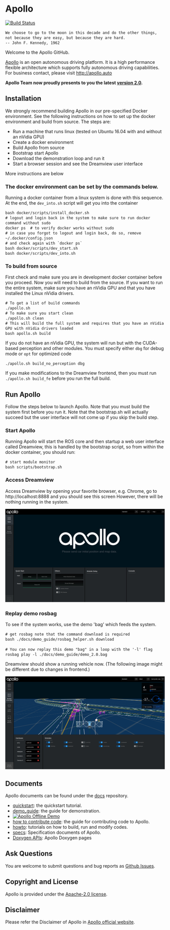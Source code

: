 # Apollo

[![Build Status](https://travis-ci.org/ApolloAuto/apollo.svg?branch=master)](https://travis-ci.org/ApolloAuto/apollo)

```
We choose to go to the moon in this decade and do the other things,
not because they are easy, but because they are hard.
-- John F. Kennedy, 1962
```

Welcome to the Apollo GitHub.

[Apollo](http://apollo.auto) is an open autonomous driving platform. It is a high performance flexible architecture which supports fully autonomous driving capabilities.
For business contact, please visit http://apollo.auto

**Apollo Team now proudly presents to you the latest [version 2.0](https://github.com/ApolloAuto/apollo/releases/tag/v2.0.0).**

## Installation

We strongly recommend building Apollo in our pre-specified Docker environment.
See the following instructions on how to set up the docker environment and build from source.
The steps are:
 - Run a machine that runs linux (tested on Ubuntu 16.04 with and without an nVidia GPU)
 - Create a docker environment
 - Build Apollo from source
 - Bootstrap start Apollo
 - Download the demonstration loop and run it
 - Start a browser session and see the Dreamview user interface

More instructions are below

### The docker environment can be set by the commands below.

Running a docker container from a linux system is done with this sequence. At the end, the `dev_into.sh`
script will get you into the container

```
bash docker/scripts/install_docker.sh
# logout and login back in the system to make sure to run docker command without sudo
docker ps  # to verify docker works without sudo
# in case you forgot to logout and login back, do so, remove ~/.docker/config.json
# and check again with `docker ps`
bash docker/scripts/dev_start.sh
bash docker/scripts/dev_into.sh

```

### To build from source
First check and make sure you are in development docker container before you proceed. Now you will need to build from the source. If you want to run the entire system, make sure you have an
nVidia GPU and that you have installed the Linux nVidia drivers.

```
# To get a list of build commands
./apollo.sh
# To make sure you start clean
./apollo.sh clean
# This will build the full system and requires that you have an nVidia GPU with nVidia drivers loaded
bash apollo.sh build
```

If you do not have an nVidia GPU, the system will run but with the CUDA-based perception and other modules. You must
specify either `dbg` for debug mode or `opt` for optimized code

```
./apollo.sh build_no_perception dbg
```

If you make modifications to the Dreamview frontend, then you must run `./apollo.sh build_fe`  before you run the
full build.


## Run Apollo

Follow the steps below to launch Apollo. Note that you must build the system first before you run it. Note that the
bootstrap.sh will actually succeed but the user interface will not come up if you skip the build step.

### Start Apollo

Running Apollo will start the ROS core and then startup a web user interface called Dreamview, this is handled by
the bootstrap script, so from within the docker container, you should run:

```
# start module monitor
bash scripts/bootstrap.sh
```

### Access Dreamview
Access Dreamview by opening your favorite browser, e.g. Chrome, go to http://localhost:8888 and you should see this screen
However, there will be nothing running in the system.


![Access Dreamview](docs/demo_guide/images/apollo_bootstrap_screen.png)


### Replay demo rosbag

To see if the system works, use the demo 'bag' which feeds the system.

```
# get rosbag note that the command download is required
bash ./docs/demo_guide/rosbag_helper.sh download

# You can now replay this demo "bag" in a loop with the '-l' flag
rosbag play -l ./docs/demo_guide/demo_2.0.bag
```

Dreamview should show a running vehicle now. (The following image might be different due to changes in frontend.)

![Dreamview with Trajectory](docs/demo_guide/images/dv_trajectory.png)

## Documents

Apollo documents can be found under the [docs](https://github.com/ApolloAuto/apollo/blob/master/docs/) repository.
   * [quickstart](https://github.com/ApolloAuto/apollo/blob/master/docs/quickstart/): the quickstart tutorial.
   * [demo_guide](https://github.com/ApolloAuto/apollo/blob/master/docs/demo_guide/): the guide for demonstration.
   * [![Apollo Offline Demo](https://img.youtube.com/vi/Q4BawiLWl8c/0.jpg)](https://www.youtube.com/watch?v=Q4BawiLWl8c)
   * [how to contribute code](https://github.com/ApolloAuto/apollo/blob/master/CONTRIBUTING.md): the guide for contributing code to Apollo.
   * [howto](https://github.com/ApolloAuto/apollo/blob/master/docs/howto/): tutorials on how to build, run and modify codes.
   * [specs](https://github.com/ApolloAuto/apollo/blob/master/docs/specs/): Specification documents of Apollo.
   * [Doxygen APIs](https://apolloauto.github.io/doxygen/apollo/): Apollo Doxygen pages

## Ask Questions

You are welcome to submit questions and bug reports as [Github Issues](https://github.com/ApolloAuto/apollo/issues).

## Copyright and License

Apollo is provided under the [Apache-2.0 license](LICENSE).

## Disclaimer
Please refer the Disclaimer of Apollo in [Apollo official website](http://apollo.auto/docs/disclaimer.html).
